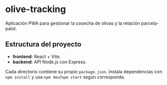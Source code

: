 # olive-tracking

Aplicación PWA para gestionar la cosecha de olivas y la relación parcela-palot.

## Estructura del proyecto
- **frontend**: React + Vite.
- **backend**: API Node.js con Express.

Cada directorio contiene su propio `package.json`. Instala dependencias con `npm install` y usa `npm dev`/`npm start` según corresponda.
